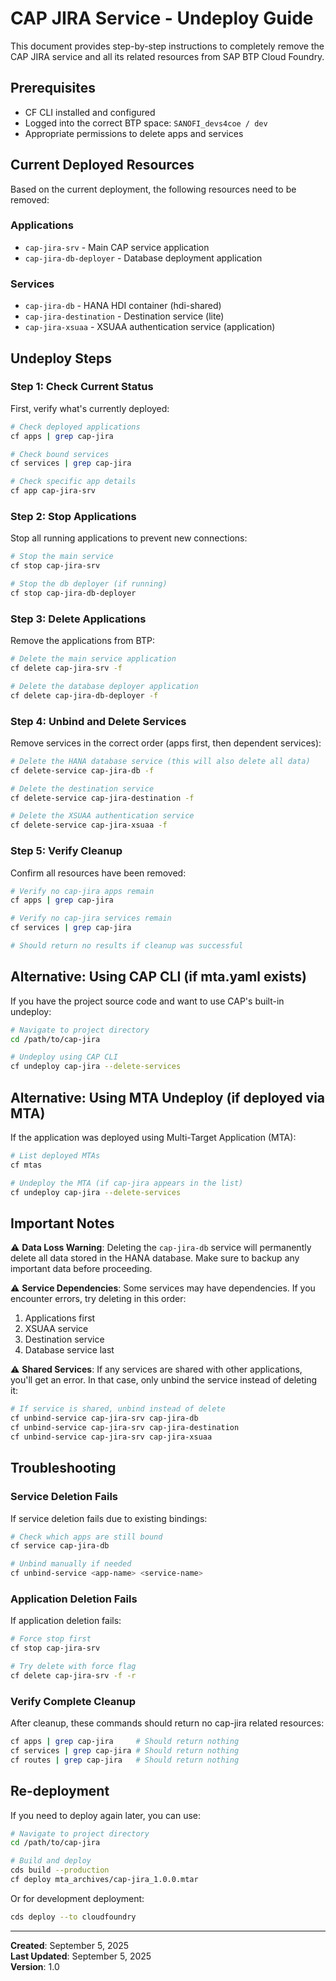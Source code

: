 # CAP JIRA Service - Undeploy Guide

This document provides step-by-step instructions to completely remove the CAP JIRA service and all its related resources from SAP BTP Cloud Foundry.

## Prerequisites

- CF CLI installed and configured
- Logged into the correct BTP space: `SANOFI_devs4coe / dev`
- Appropriate permissions to delete apps and services

## Current Deployed Resources

Based on the current deployment, the following resources need to be removed:

### Applications
- `cap-jira-srv` - Main CAP service application
- `cap-jira-db-deployer` - Database deployment application

### Services
- `cap-jira-db` - HANA HDI container (hdi-shared)
- `cap-jira-destination` - Destination service (lite)
- `cap-jira-xsuaa` - XSUAA authentication service (application)

## Undeploy Steps

### Step 1: Check Current Status

First, verify what's currently deployed:

```bash
# Check deployed applications
cf apps | grep cap-jira

# Check bound services
cf services | grep cap-jira

# Check specific app details
cf app cap-jira-srv
```

### Step 2: Stop Applications

Stop all running applications to prevent new connections:

```bash
# Stop the main service
cf stop cap-jira-srv

# Stop the db deployer (if running)
cf stop cap-jira-db-deployer
```

### Step 3: Delete Applications

Remove the applications from BTP:

```bash
# Delete the main service application
cf delete cap-jira-srv -f

# Delete the database deployer application
cf delete cap-jira-db-deployer -f
```

### Step 4: Unbind and Delete Services

Remove services in the correct order (apps first, then dependent services):

```bash
# Delete the HANA database service (this will also delete all data)
cf delete-service cap-jira-db -f

# Delete the destination service
cf delete-service cap-jira-destination -f

# Delete the XSUAA authentication service
cf delete-service cap-jira-xsuaa -f
```

### Step 5: Verify Cleanup

Confirm all resources have been removed:

```bash
# Verify no cap-jira apps remain
cf apps | grep cap-jira

# Verify no cap-jira services remain
cf services | grep cap-jira

# Should return no results if cleanup was successful
```

## Alternative: Using CAP CLI (if mta.yaml exists)

If you have the project source code and want to use CAP's built-in undeploy:

```bash
# Navigate to project directory
cd /path/to/cap-jira

# Undeploy using CAP CLI
cf undeploy cap-jira --delete-services
```

## Alternative: Using MTA Undeploy (if deployed via MTA)

If the application was deployed using Multi-Target Application (MTA):

```bash
# List deployed MTAs
cf mtas

# Undeploy the MTA (if cap-jira appears in the list)
cf undeploy cap-jira --delete-services
```

## Important Notes

⚠️ **Data Loss Warning**: Deleting the `cap-jira-db` service will permanently delete all data stored in the HANA database. Make sure to backup any important data before proceeding.

⚠️ **Service Dependencies**: Some services may have dependencies. If you encounter errors, try deleting in this order:
1. Applications first
2. XSUAA service
3. Destination service  
4. Database service last

⚠️ **Shared Services**: If any services are shared with other applications, you'll get an error. In that case, only unbind the service instead of deleting it:

```bash
# If service is shared, unbind instead of delete
cf unbind-service cap-jira-srv cap-jira-db
cf unbind-service cap-jira-srv cap-jira-destination
cf unbind-service cap-jira-srv cap-jira-xsuaa
```

## Troubleshooting

### Service Deletion Fails
If service deletion fails due to existing bindings:

```bash
# Check which apps are still bound
cf service cap-jira-db

# Unbind manually if needed
cf unbind-service <app-name> <service-name>
```

### Application Deletion Fails
If application deletion fails:

```bash
# Force stop first
cf stop cap-jira-srv

# Try delete with force flag
cf delete cap-jira-srv -f -r
```

### Verify Complete Cleanup
After cleanup, these commands should return no cap-jira related resources:

```bash
cf apps | grep cap-jira     # Should return nothing
cf services | grep cap-jira # Should return nothing
cf routes | grep cap-jira   # Should return nothing
```

## Re-deployment

If you need to deploy again later, you can use:

```bash
# Navigate to project directory
cd /path/to/cap-jira

# Build and deploy
cds build --production
cf deploy mta_archives/cap-jira_1.0.0.mtar
```

Or for development deployment:

```bash
cds deploy --to cloudfoundry
```

---

**Created**: September 5, 2025  
**Last Updated**: September 5, 2025  
**Version**: 1.0
